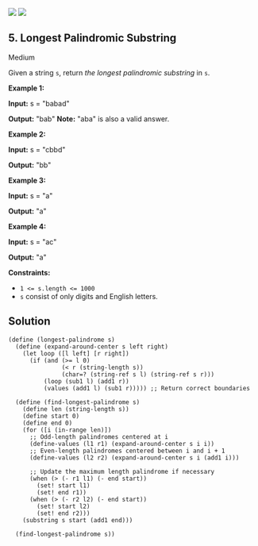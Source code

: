 [![](https://img.shields.io/github/stars/javadev/LeetCode-in-All?label=Stars&style=flat-square)](https://github.com/javadev/LeetCode-in-All)
[![](https://img.shields.io/github/forks/javadev/LeetCode-in-All?label=Fork%20me%20on%20GitHub%20&style=flat-square)](https://github.com/javadev/LeetCode-in-All/fork)

## 5\. Longest Palindromic Substring

Medium

Given a string `s`, return _the longest palindromic substring_ in `s`.

**Example 1:**

**Input:** s = "babad"

**Output:** "bab" **Note:** "aba" is also a valid answer. 

**Example 2:**

**Input:** s = "cbbd"

**Output:** "bb" 

**Example 3:**

**Input:** s = "a"

**Output:** "a" 

**Example 4:**

**Input:** s = "ac"

**Output:** "a" 

**Constraints:**

*   `1 <= s.length <= 1000`
*   `s` consist of only digits and English letters.

## Solution

```racket
(define (longest-palindrome s)
  (define (expand-around-center s left right)
    (let loop ([l left] [r right])
      (if (and (>= l 0)
               (< r (string-length s))
               (char=? (string-ref s l) (string-ref s r)))
          (loop (sub1 l) (add1 r))
          (values (add1 l) (sub1 r))))) ;; Return correct boundaries

  (define (find-longest-palindrome s)
    (define len (string-length s))
    (define start 0)
    (define end 0)
    (for ([i (in-range len)])
      ;; Odd-length palindromes centered at i
      (define-values (l1 r1) (expand-around-center s i i))
      ;; Even-length palindromes centered between i and i + 1
      (define-values (l2 r2) (expand-around-center s i (add1 i)))
      
      ;; Update the maximum length palindrome if necessary
      (when (> (- r1 l1) (- end start))
        (set! start l1)
        (set! end r1))
      (when (> (- r2 l2) (- end start))
        (set! start l2)
        (set! end r2)))
    (substring s start (add1 end))) 

  (find-longest-palindrome s))
```
